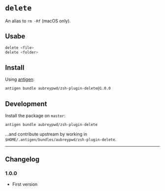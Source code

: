 # `delete`

An alias to `rm -Rf` (macOS only).

## Usabe

```bash
delete <file>
delete <folder>
```

## Install

Using [antigen](https://github.com/zsh-users/antigen):

```bash
antigen bundle aubreypwd/zsh-plugin-delete@1.0.0
```

## Development

Install the package on `master`:

```bash
antigen bundle aubreypwd/zsh-plugin-delete
```

...and contribute upstream by working in `$HOME/.antigen/bundles/aubreypwd/zsh-plugin-delete`.

---

## Changelog

### 1.0.0

- First version
